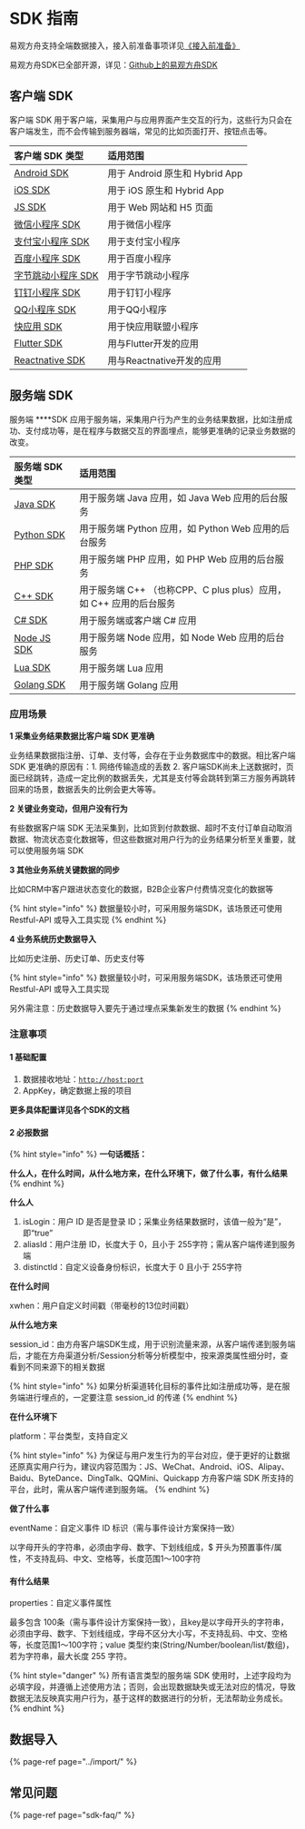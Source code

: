 # SDK 指南

易观方舟支持全端数据接入，接入前准备事项详见[《接入前准备》](../prepare/)

易观方舟SDK已全部开源，详见：[Github上的易观方舟SDK](https://github.com/analysys)

## 客户端 SDK 

客户端 SDK 用于客户端，采集用户与应用界面产生交互的行为，这些行为只会在客户端发生，而不会传输到服务器端，常见的比如页面打开、按钮点击等。

| 客户端 SDK 类型 | 适用范围 |
| :--- | :--- |
| [Android SDK](android/) | 用于 Android 原生和 Hybrid App |
| [iOS SDK](ios/) | 用于 iOS 原生和 Hybrid App |
| [JS SDK](js/) | 用于 Web 网站和 H5 页面 |
| [微信小程序 SDK](wx/) | 用于微信小程序 |
| [支付宝小程序 SDK](alipay/) | 用于支付宝小程序 |
| [百度小程序 SDK](baidu/) | 用于百度小程序 |
| [字节跳动小程序 SDK](bytedance/) | 用于字节跳动小程序 |
| [钉钉小程序 SDK ](dingtalk/) | 用于钉钉小程序 |
| [QQ小程序 SDK](qq-xiao-cheng-xu-sdk/) | 用于QQ小程序 |
| [快应用 SDK](kuai-ying-yong-sdk.md) | 用于快应用联盟小程序 |
| [Flutter SDK](https://docs.analysys.cn/ark/integration/sdk/flutter-sdk) | 用与Flutter开发的应用 |
| [Reactnative SDK](https://docs.analysys.cn/ark/integration/sdk/reactnative-sdk) | 用与Reactnative开发的应用 |

## **服务端 SDK**

服务端 ****SDK 应用于服务端，采集用户行为产生的业务结果数据，比如注册成功、支付成功等，是在程序与数据交互的界面埋点，能够更准确的记录业务数据的改变。

| 服务端 SDK 类型 | 适用范围 |
| :--- | :--- |
| [Java SDK](java.md) | 用于服务端 Java 应用，如 Java Web 应用的后台服务 |
| [Python SDK](python.md) | 用于服务端 Python 应用，如 Python Web 应用的后台服务 |
| [PHP SDK](php.md) | 用于服务端 PHP 应用，如 PHP Web 应用的后台服务 |
| [C++ SDK](c++.md) | 用于服务端 C++ （也称CPP、C plus plus）应用，如 C++ 应用的后台服务 |
| [C\# SDK](dotnet.md) | 用于服务端或客户端 C\# 应用 |
| [Node JS SDK](node-sdk.md) | 用于服务端 Node 应用，如 Node Web 应用的后台服务 |
| [Lua SDK](lua-sdk.md) | 用于服务端 Lua 应用 |
| [Golang SDK](golang-sdk.md) | 用于服务端 Golang 应用 |

### 应用场景

**1 采集业务结果数据比客户端 SDK 更准确**

业务结果数据指注册、订单、支付等，会存在于业务数据库中的数据。相比客户端 SDK 更准确的原因有：1. 网络传输造成的丢数  2. 客户端SDK尚未上送数据时，页面已经跳转，造成一定比例的数据丢失，尤其是支付等会跳转到第三方服务再跳转回来的场景，数据丢失的比例会更大等等。

**2 关键业务变动，但用户没有行为**

有些数据客户端 SDK 无法采集到，比如货到付款数据、超时不支付订单自动取消数据、物流状态变化数据等，但这些数据对用户行为的业务结果分析至关重要，就可以使用服务端 SDK

**3 其他业务系统关键数据的同步**

比如CRM中客户跟进状态变化的数据，B2B企业客户付费情况变化的数据等

{% hint style="info" %}
数据量较小时，可采用服务端SDK，该场景还可使用 Restful-API 或导入工具实现
{% endhint %}

**4 业务系统历史数据导入**

比如历史注册、历史订单、历史支付等

{% hint style="info" %}
数据量较小时，可采用服务端SDK，该场景还可使用 Restful-API 或导入工具实现

另外需注意：历史数据导入要先于通过埋点采集新发生的数据
{% endhint %}

### **注意事项**

#### **1 基础配置**

1. 数据接收地址：[`http://host:port`](http://hostport/)
2. AppKey，确定数据上报的项目

**更多具体配置详见各个SDK的文档**

#### **2 必报数据**

{% hint style="info" %}
**一句话概括：**

**什么人，在什么时间，从什么地方来，在什么环境下，做了什么事，有什么结果**
{% endhint %}

**什么人**

1. isLogin：用户 ID 是否是登录 ID；采集业务结果数据时，该值一般为“是”，即“true”
2. aliasId：用户注册 ID，长度大于 0，且小于 255字符；需从客户端传递到服务端
3. distinctId：自定义设备身份标识，长度大于 0 且小于 255字符

**在什么时间**

xwhen：用户自定义时间戳（带毫秒的13位时间戳）

**从什么地方来**

session\_id：由方舟客户端SDK生成，用于识别流量来源，从客户端传递到服务端后，才能在方舟渠道分析/Session分析等分析模型中，按来源类属性细分时，查看到不同来源下的相关数据

{% hint style="info" %}
如果分析渠道转化目标的事件比如注册成功等，是在服务端进行埋点的，一定要注意 session\_id 的传递
{% endhint %}

**在什么环境下**

platform：平台类型，支持自定义

{% hint style="info" %}
为保证与用户发生行为的平台对应，便于更好的让数据还原真实用户行为，建议内容范围为：JS、WeChat、Android、iOS、Alipay、Baidu、ByteDance、DingTalk、QQMini、Quickapp 方舟客户端 SDK 所支持的平台，此时，需从客户端传递到服务端。
{% endhint %}

**做了什么事**

eventName：自定义事件 ID 标识（需与事件设计方案保持一致）

以字母开头的字符串，必须由字母、数字、下划线组成，$ 开头为预置事件/属性，不支持乱码、中文、空格等，长度范围1～100字符

#### **有什么结果**

properties：自定义事件属性

最多包含 100条（需与事件设计方案保持一致），且key是以字母开头的字符串，必须由字母、数字、下划线组成，字母不区分大小写，不支持乱码、中文、空格等，长度范围1～100字符；value 类型约束\(String/Number/boolean/list/数组\)，若为字符串，最大长度 255 字符。

{% hint style="danger" %}
所有语言类型的服务端 SDK 使用时，上述字段均为必填字段，并遵循上述使用方法；否则，会出现数据缺失或无法对应的情况，导致数据无法反映真实用户行为，基于这样的数据进行的分析，无法帮助业务成长。
{% endhint %}

## **数据导入**

{% page-ref page="../import/" %}

## 常见问题

{% page-ref page="sdk-faq/" %}

